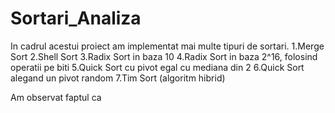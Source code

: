 # Sortari_Analiza

In cadrul acestui proiect am implementat mai multe tipuri de sortari.
1.Merge Sort 
2.Shell Sort 
3.Radix Sort in baza 10
4.Radix Sort in baza 2^16, folosind operatii pe biti
5.Quick Sort cu pivot egal cu mediana din 2
6.Quick Sort alegand un pivot random
7.Tim Sort (algoritm hibrid)

Am observat faptul ca 
